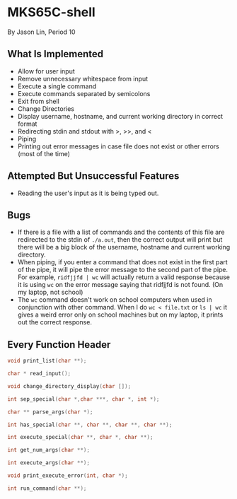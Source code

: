 # MKS65C-shell
By Jason Lin, Period 10
## What Is Implemented
* Allow for user input
* Remove unnecessary whitespace from input
* Execute a single command
* Execute commands separated by semicolons
* Exit from shell
* Change Directories
* Display username, hostname, and current working directory in correct format
* Redirecting stdin and stdout with >, >>, and <
* Piping
* Printing out error messages in case file does not exist or other errors (most of the time)
## Attempted But Unsuccessful Features
* Reading the user's input as it is being typed out.
## Bugs
* If there is a file with a list of commands and the contents of this file are redirected to the stdin of `./a.out`, then the correct output will print but there will be a big block of the username, hostname and current working directory.
* When piping, if you enter a command that does not exist in the first part of the pipe, it will pipe the error message to the second part of the pipe. For example, `ridfjjfd | wc` will actually return a valid response because it is using `wc` on the error message saying that ridfjjfd is not found. (On my laptop, not school)
* The `wc` command doesn't work on school computers when used in conjunction with other command. When I do `wc < file.txt` or `ls | wc` it gives a weird error only on school machines but on my laptop, it prints out the correct response.
## Every Function Header
```C
void print_list(char **);

char * read_input();

void change_directory_display(char []);

int sep_special(char *,char ***, char *, int *);

char ** parse_args(char *);

int has_special(char **, char **, char **, char **);

int execute_special(char **, char *, char **);

int get_num_args(char **);

int execute_args(char **);

void print_execute_error(int, char *);

int run_command(char **);

```
